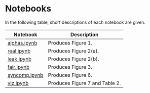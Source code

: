 # Notebooks

In the following table, short descriptions of each notebook are given.

| Notebook              | Description                                                   |
|-----------------------|---------------------------------------------------------------|
| [alphas.ipynb](alphas.ipynb)  | Produces Figure 1. |
| [real.ipynb](real.ipynb)     | Produces Figure 2(a). |
| [leak.ipynb](leak.ipynb)     | Produces Figure 2(b). |
| [fair.ipynb](fair.ipynb)     | Produces Figure 3. |
| [syncomp.ipynb](syncomp.ipynb)     | Produces Figure 6. |
| [viz.ipynb](viz.ipynb)     | Produces Figure 7 and Table 2. |